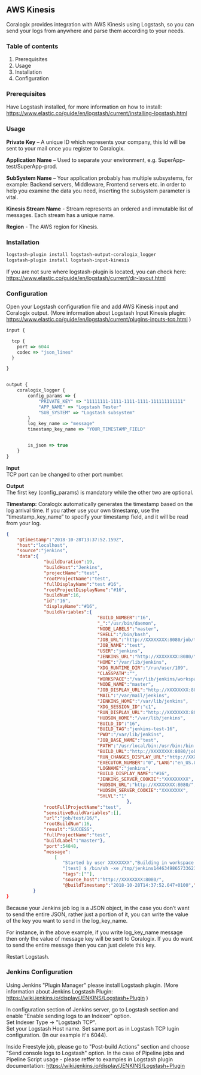 ## AWS Kinesis


Coralogix provides integration with AWS Kinesis using Logstash, so you can send your logs from anywhere and parse them according to your needs.  

### Table of contents

1. Prerequisites
2. Usage
3. Installation
4. Configuration

### Prerequisites
Have Logstash installed, for more information on how to install: https://www.elastic.co/guide/en/logstash/current/installing-logstash.html

### Usage

**Private Key** – A unique ID which represents your company, this Id will be sent to your mail once you register to Coralogix.

**Application Name** – Used to separate your environment, e.g. SuperApp-test/SuperApp-prod.

**SubSystem Name** – Your application probably has multiple subsystems, for example: Backend servers, Middleware, Frontend servers etc. in order to help you examine the data you need, inserting the subsystem parameter is vital.

**Kinesis Stream Name** - Stream represents an ordered and immutable list of messages. Each stream has a unique name. 

**Region** - The AWS region for Kinesis. 

### Installation

```bash
logstash-plugin install logstash-output-coralogix_logger
logstash-plugin install logstash-input-kinesis
```

If you are not sure where logstash-plugin is located, you can check here:  
https://www.elastic.co/guide/en/logstash/current/dir-layout.html

### Configuration

Open your Logstash configuration file and add AWS Kinesis input and Coralogix output. (More information about Logstash Input Kinesis plugin: https://www.elastic.co/guide/en/logstash/current/plugins-inputs-tcp.html )

```javascript
input {

  tcp {
    port => 6044
    codec => "json_lines"
  }

}


output {
    coralogix_logger { 
        config_params => {
            "PRIVATE_KEY" => "11111111-1111-1111-1111-111111111111"
            "APP_NAME" => "Logstash Tester"
            "SUB_SYSTEM" => "Logstash subsystem"
        } 
        log_key_name => "message"
        timestamp_key_name => "YOUR_TIMESTAMP_FIELD"


        is_json => true
    }
}  
```
**Input**  
TCP port can be changed to other port number.

**Output**  
The first key (config_params) is mandatory while the other two are optional. 

**Timestamp:**  Coralogix automatically generates the timestamp based on the log arrival time.  If you rather use your own timestamp, use the “timestamp_key_name” to specify your timestamp field, and it will be read from your log. 

```json
{ 
    "@timestamp":"2018-10-28T13:37:52.159Z",
    "host":"localhost",
    "source":"jenkins",
    "data":{   
              "buildDuration":19,
              "buildHost":"Jenkins",
              "projectName":"test",
              "rootProjectName":"test",
              "fullDisplayName":"test #16",
              "rootProjectDisplayName":"#16",
              "buildNum":16,
              "id":"16",
              "displayName":"#16",
              "buildVariables":{
                                  "BUILD_NUMBER":"16",
                                  "_":"/usr/bin/daemon",
                                  "NODE_LABELS":"master",
                                  "SHELL":"/bin/bash",
                                  "JOB_URL":"http://XXXXXXXX:8080/job/test/",
                                  "JOB_NAME":"test",
                                  "USER":"jenkins",
                                  "JENKINS_URL":"http://XXXXXXXX:8080/",
                                  "HOME":"/var/lib/jenkins",
                                  "XDG_RUNTIME_DIR":"/run/user/109",
                                  "CLASSPATH":"",
                                  "WORKSPACE":"/var/lib/jenkins/workspace/test",
                                  "NODE_NAME":"master",
                                  "JOB_DISPLAY_URL":"http://XXXXXXXX:8080/job/test/display/redirect",
                                  "MAIL":"/var/mail/jenkins",
                                  "JENKINS_HOME":"/var/lib/jenkins",
                                  "XDG_SESSION_ID":"c1",
                                  "RUN_DISPLAY_URL":"http://XXXXXXXX:8080/job/test/16/display/redirect",
                                  "HUDSON_HOME":"/var/lib/jenkins",
                                  "BUILD_ID":"16",
                                  "BUILD_TAG":"jenkins-test-16",
                                  "PWD":"/var/lib/jenkins",
                                  "JOB_BASE_NAME":"test",
                                  "PATH":"/usr/local/bin:/usr/bin:/bin:/usr/local/games:/usr/games",
                                  "BUILD_URL":"http://XXXXXXXX:8080/job/test/16/",
                                  "RUN_CHANGES_DISPLAY_URL":"http://XXXXXXXXX:8080/job/test/16/display/redirect?page=changes",
                                  "EXECUTOR_NUMBER":"0","LANG":"en_US.UTF-8",
                                  "LOGNAME":"jenkins",
                                  "BUILD_DISPLAY_NAME":"#16",
                                  "JENKINS_SERVER_COOKIE":"XXXXXXXXX",
                                  "HUDSON_URL":"http://XXXXXXXX:8080/",
                                  "HUDSON_SERVER_COOKIE":"XXXXXXXX",
                                  "SHLVL":"1"
                                             },
              "rootFullProjectName":"test",
              "sensitiveBuildVariables":[],
              "url":"job/test/16/",
              "rootBuildNum":16,
              "result":"SUCCESS",
              "fullProjectName":"test",
              "buildLabel":"master"},
              "port":54848,
              "message":
                  [
                     "Started by user XXXXXXXX","Building in workspace /var/lib/jenkins/workspace/test",
                     "[test] $ /bin/sh -xe /tmp/jenkins1446349865733621641.sh","+ echo test","test"],
                     "tags":[""],
                     "source_host":"http://XXXXXXXX:8080/",
                     "@buildTimestamp":"2018-10-28T14:37:52.047+0100","@version":1
          }
}
```
Because your Jenkins job log is a JSON object, in the case you don’t want to send the entire JSON, rather just a portion of it, you can write the value of the key you want to send in the log_key_name.

For instance, in the above example, if you write log_key_name message then only the value of message key will be sent to Coralogix. If you do want to send the entire message then you can just delete this key.

Restart Logstash.


### Jenkins Configuration

Using Jenkins "Plugin Manager" please install Logstash plugin. (More information about Jenkins Logstash Plugin: https://wiki.jenkins.io/display/JENKINS/Logstash+Plugin )

In configuration section of Jenkins server, go to Logstash section and enable "Enable sending logs to an Indexer" option.  
Set Indexer Type  -> "Logstash TCP".  
Set your Logstash	Host name.
Set same port as in Logstash TCP lugin configuration. (In our example it's 6044).

Inside Freestyle job, please go to "Post-build Actions" section and choose "Send console logs to Logstash" option.
In the case of Pipeline jobs and Pipeline Script usage -  please reffer to examples in Logstash plugin documentation: https://wiki.jenkins.io/display/JENKINS/Logstash+Plugin

